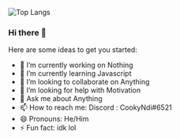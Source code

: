 <!--![Anurag's GitHub stats](https://github-readme-stats.vercel.app/api?username=cookyndi&show_icons=true&theme=tokyonight)-->

![Top Langs](https://github-readme-stats.vercel.app/api/top-langs/?username=cookyndi&layout=compact)


### Hi there 👋

Here are some ideas to get you started:

- 🔭 I’m currently working on Nothing
- 🌱 I’m currently learning Javascript
- 👯 I’m looking to collaborate on Anything
- 🤔 I’m looking for help with Motivation
- 💬 Ask me about Anything
- 📫 How to reach me: Discord : CookyNdi#6521
- 😄 Pronouns: He/Him
- ⚡ Fun fact: idk lol

